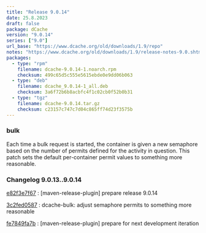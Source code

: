 ```yaml
---
title: "Release 9.0.14"
date: 25.8.2023
draft: false
package: dCache
version: "9.0.14"
series: ["9.0"]
url_base: "https://www.dcache.org/old/downloads/1.9/repo"
notes: "https://www.dcache.org/old/downloads/1.9/release-notes-9.0.shtml"
packages:
  - type: "rpm"
    filename: dcache-9.0.14-1.noarch.rpm
    checksum: 499c65d5c555e5615ebde0e9dd06b063
  - type: "deb"
    filename: dcache_9.0.14-1_all.deb
    checksum: 3a6f72b6b8acbfc4f1c02cb0f52b0b31
  - type: "tgz"
    filename: dcache-9.0.14.tar.gz
    checksum: c23157c747c7d04c865ff74d23f3575b
---
```


### bulk

Each time a bulk request is started, the container is given a new semaphore based on the number of permits defined for the activity in question.
This patch sets the default per-container permit values to something more reasonable.


### Changelog 9.0.13..9.0.14

<!-- git log 9.0.13..9.0.14 -no-merges -format='[%h](https://github.com/dcache/dcache/commit/%H)%n:   %s%n' -->

[e82f3e7f67](https://github.com/dcache/dcache/commit/e82f3e7f67fdd3eab8e20daa32da1f1065cf97a9)
:   [maven-release-plugin] prepare release 9.0.14

[3c2fed0587](https://github.com/dcache/dcache/commit/3c2fed05877bb51921cd01a2d3cd9816badd990e)
:   dcache-bulk:  adjust semaphore permits to something more reasonable

[fe7849fa7b](https://github.com/dcache/dcache/commit/fe7849fa7b6a230dc03f1a0c213339e16a30e113)
:   [maven-release-plugin] prepare for next development iteration

